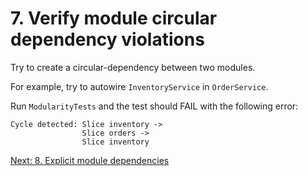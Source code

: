 # 7. Verify module circular dependency violations

Try to create a circular-dependency between two modules.

For example, try to autowire `InventoryService` in `OrderService`.

Run `ModularityTests` and the test should FAIL with the following error:

```shell
Cycle detected: Slice inventory -> 
                Slice orders -> 
                Slice inventory
```

[Next: 8. Explicit module dependencies](step-8.md)

